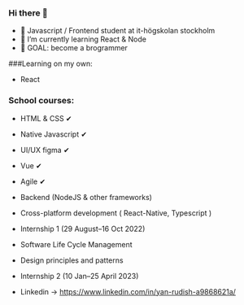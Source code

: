 ### Hi there 👋
- 🔭 Javascript / Frontend student at it-högskolan stockholm
- 🌱 I’m currently learning React & Node
- 🥅 GOAL: become a brogrammer 

###Learning on my own: 
- React 

### School courses:
- HTML & CSS ✔
- Native Javascript ✔
- UI/UX figma ✔
- Vue ✔
- Agile ✔
- Backend (NodeJS & other frameworks) 
- Cross-platform development ( React-Native, Typescript )  
- Internship 1 (29 August–16 Oct 2022) 
- Software Life Cycle Management
- Design principles and patterns
- Internship 2 (10 Jan–25 April 2023)

- Linkedin -> https://www.linkedin.com/in/yan-rudish-a9868621a/







